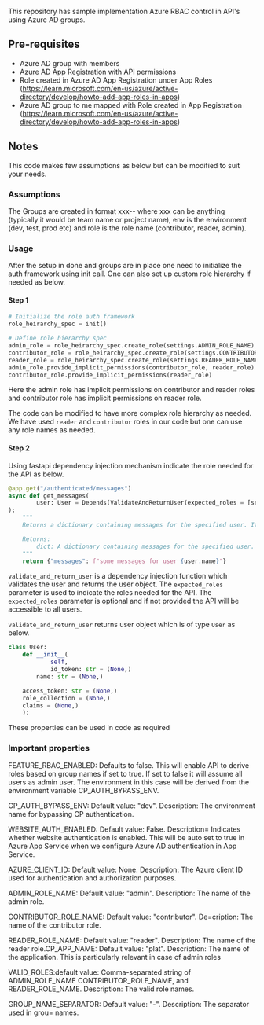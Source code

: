 This repository has sample implementation Azure RBAC control in API's using Azure AD groups.

## Pre-requisites

- Azure AD group with members
- Azure AD App Registration with API permissions
- Role created in Azure AD App Registration under App Roles (https://learn.microsoft.com/en-us/azure/active-directory/develop/howto-add-app-roles-in-apps)
- Azure AD group to me mapped with Role created in App Registration (https://learn.microsoft.com/en-us/azure/active-directory/develop/howto-add-app-roles-in-apps)

## Notes

This code makes few assumptions as below but can be modified to suit your needs.

### Assumptions

The Groups are created in format xxx-<env>-<role> where xxx can be anything (typically it would be team name or project name), env is the environment (dev, test, prod etc) and role
is the role name (contributor, reader, admin).

### Usage

After the setup in done and groups are in place one need to initialize the auth framework using init call. One can also set up custom role hierarchy if needed as below.

#### Step 1

```python 
# Initialize the role auth framework
role_heirarchy_spec = init()

# Define role hierarchy spec
admin_role = role_heirarchy_spec.create_role(settings.ADMIN_ROLE_NAME)
contributor_role = role_heirarchy_spec.create_role(settings.CONTRIBUTOR_ROLE_NAME)
reader_role = role_heirarchy_spec.create_role(settings.READER_ROLE_NAME)
admin_role.provide_implicit_permissions(contributor_role, reader_role)
contributor_role.provide_implicit_permissions(reader_role)
```

Here the admin role has implicit permissions on contributor and reader roles and contributor role has implicit permissions on reader role.

The code can be modified to have more complex role hierarchy as needed. We have used `reader` and `contributor` roles in our code but one can use any role names as needed.

#### Step 2

Using fastapi dependency injection mechanism indicate the role needed for the API as below.

```python
@app.get("/authenticated/messages")
async def get_messages(
        user: User = Depends(ValidateAndReturnUser(expected_roles = [settings.READER_ROLE_NAME])),
):
    """
    Returns a dictionary containing messages for the specified user. It uses dependency injection to get the user object. The RBAC validations are performed in ValidateAndReturnUser.

    Returns:
        dict: A dictionary containing messages for the specified user.
    """
    return {"messages": f"some messages for user {user.name}"}
```

`validate_and_return_user` is a dependency injection function which validates the user and returns the user object. The `expected_roles` parameter is used to indicate the roles
needed for the API. The `expected_roles` parameter is optional and if not provided the API will be accessible to all users.

`validate_and_return_user` returns user object which is of type `User` as below.

```python
class User:
    def __init__(
            self,
            id_token: str = (None,)
        name: str = (None,)

    access_token: str = (None,)
    role_collection = (None,)
    claims = (None,)
    ):
```

These properties can be used in code as required

### Important properties

FEATURE_RBAC_ENABLED: Defaults to false. This will enable API to derive roles based on group names if set to true. If set to false it will assume all users as admin user. The
environment in this case will be derived from the environment variable CP_AUTH_BYPASS_ENV.

CP_AUTH_BYPASS_ENV: Default value: "dev". Description: The environment name for bypassing CP authentication.

WEBSITE_AUTH_ENABLED: Default value: False. Description= Indicates whether website authentication is enabled. This will be auto set to true in Azure App Service when we configure
Azure AD authentication in App Service.

AZURE_CLIENT_ID: Default value: None. Description: The Azure client ID used for authentication and authorization purposes.

ADMIN_ROLE_NAME: Default value: "admin". Description: The name of the admin role.

CONTRIBUTOR_ROLE_NAME: Default value: "contributor". De=cription: The name of the contributor role.

READER_ROLE_NAME: Default value: "reader". Description: The name of the reader role.CP_APP_NAME: Default value: "plat". Description: The name of the application. This is
particularly relevant in case of admin roles

VALID_ROLES:default value: Comma-separated string of ADMIN_ROLE_NAME CONTRIBUTOR_ROLE_NAME, and READER_ROLE_NAME. Description: The valid role names.

GROUP_NAME_SEPARATOR: Default value: "-". Description: The separator used in grou= names.
